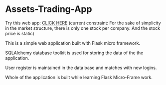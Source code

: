 # Assets-Trading-App

Try this web app: <a href="https://flaskstockmarket.herokuapp.com/" target="_blank">CLICK HERE</a>
(current constraint: For the sake of simplicity in the market structure, there is only one stock per company. And the stock price is static)

This is a simple web application built with Flask micro framework.

SQLAlchemy database toolkit is used for storing the data of the the application.

User register is maintained in the data base and matches with new logins.

Whole of the application is built while learning Flask Micro-Frame work.

